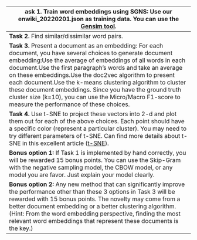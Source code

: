 | **ask 1.** Train word embeddings using SGNS: Use our enwiki_20220201.json as training data. You can use the [Gensim tool](https://radimrehurek.com/gensim/models/word2vec.html). |
| ------------------------------------------------------------ |
| **Task 2.** Find similar/dissimilar word pairs.              |
| **Task 3.** Present a document as an embedding: For each document, you have several choices to generate document embedding:Use the average of embeddings of all words in each document.Use the first paragraph’s words and take an average on these embeddings.Use the doc2vec algorithm to present each document.Use the k-means clustering algorithm to cluster these document embeddings. Since you have the ground truth cluster size (k=10), you can use the Micro/Macro F1-score to measure the performance of these choices. |
| **Task 4.** Use t-SNE to project these vectors into 2-d and plot them out for each of the above choices. Each point should have a specific color (represent a particular cluster). You may need to try different parameters of t-SNE. Can find more details about t-SNE in this excellent article ([t-SNE](https://distill.pub/2016/misread-tsne/)). |
| **Bonus option 1:** If Task 1 is implemented by hand correctly, you will be rewarded 15 bonus points. You can use the Skip-Gram with the negative sampling model, the CBOW model, or any model you are favor. Just explain your model clearly. |
| **Bonus option 2:** Any new method that can significantly improve the performance other than these 3 options in Task 3 will be rewarded with 15 bonus points. The novelty may come from a better document embedding or a better clustering algorithm. (Hint: From the word embedding perspective, finding the most relevant word embeddings that represent these documents is the key.) |
